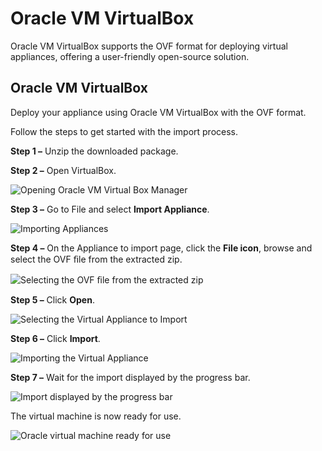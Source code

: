 # Oracle VM VirtualBox

Oracle VM VirtualBox supports the OVF format for deploying virtual appliances, offering a
user-friendly open-source solution.

## Oracle VM VirtualBox

Deploy your appliance using Oracle VM VirtualBox with the OVF format.

Follow the steps to get started with the import process.

**Step 1 –** Unzip the downloaded package.

**Step 2 –** Open VirtualBox.

![Opening Oracle VM Virtual Box Manager](/img/product_docs/endpointprotector/5.9.4.2/install/openoraclevm.webp)

**Step 3 –** Go to File and select **Import Appliance**.

![Importing Appliances](/img/product_docs/endpointprotector/5.9.4.2/install/importappliance.webp)

**Step 4 –** On the Appliance to import page, click the **File icon**, browse and select the OVF ﬁle
from the extracted zip.

![ Selecting the OVF ﬁle from the extracted zip](/img/product_docs/endpointprotector/5.9.4.2/install/selectsource.webp)

**Step 5 –** Click **Open**.

![Selecting the Virtual Appliance to Import](/img/product_docs/endpointprotector/5.9.4.2/install/fileimport.webp)

**Step 6 –** Click **Import**.

![Importing the Virtual Appliance](/img/product_docs/endpointprotector/5.9.4.2/install/appliancesettings.webp)

**Step 7 –** Wait for the import displayed by the progress bar.

![ Import displayed by the progress bar](/img/product_docs/endpointprotector/5.9.4.2/install/importprogress.webp)

The virtual machine is now ready for use.

![ Oracle virtual machine ready for use](/img/product_docs/endpointprotector/5.9.4.2/install/machineready.webp)
